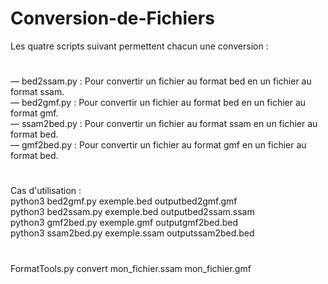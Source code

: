 # Conversion-de-Fichiers
Les quatre scripts suivant permettent chacun une conversion :
#

— bed2ssam.py : Pour convertir un fichier au format bed en un fichier au
format ssam.<br>
— bed2gmf.py : Pour convertir un fichier au format bed en un fichier au
format gmf.<br>
— ssam2bed.py : Pour convertir un fichier au format ssam en un fichier au
format bed.<br>
— gmf2bed.py : Pour convertir un fichier au format gmf en un fichier au
format bed.<br>
#
Cas d'utilisation :<br>
python3 bed2gmf.py exemple.bed outputbed2gmf.gmf<br>
python3 bed2ssam.py exemple.bed outputbed2ssam.ssam<br>
python3 gmf2bed.py exemple.gmf outputgmf2bed.bed<br>
python3 ssam2bed.py exemple.ssam outputssam2bed.bed<br>
#
FormatTools.py convert mon_fichier.ssam mon_fichier.gmf<br>
